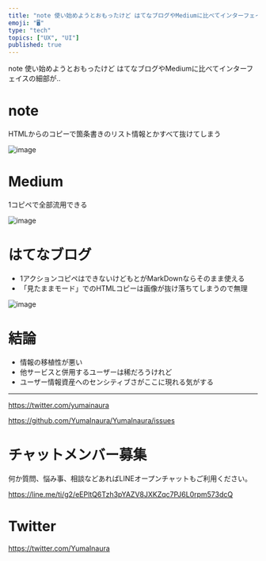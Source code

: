 ```yaml
---
title: "note 使い始めようとおもったけど はてなブログやMediumに比べてインターフェイスの細部が‥"
emoji: "🖥"
type: "tech"
topics: ["UX", "UI"]
published: true
---
```


note 使い始めようとおもったけど はてなブログやMediumに比べてインターフェイスの細部が‥

# note

HTMLからのコピーで箇条書きのリスト情報とかすべて抜けてしまう

![image](https://user-images.githubusercontent.com/13635059/50720390-d3e8fa80-10ef-11e9-849c-8490c3964216.png)

# Medium

1コピペで全部流用できる

![image](https://user-images.githubusercontent.com/13635059/50720394-e95e2480-10ef-11e9-9c9d-af658c79c2cd.png)

# はてなブログ

- 1アクションコピペはできないけどもとがMarkDownならそのまま使える
- 「見たままモード」でのHTMLコピーは画像が抜け落ちてしまうので無理

![image](https://user-images.githubusercontent.com/13635059/50720400-085cb680-10f0-11e9-9512-544ae4e52af5.png)


# 結論

- 情報の移植性が悪い
- 他サービスと併用するユーザーは稀だろうけれど
- ユーザー情報資産へのセンシティブさがここに現れる気がする

---

https://twitter.com/yumainaura

https://github.com/YumaInaura/YumaInaura/issues










<!-- Update From Qiita API -->

# チャットメンバー募集


何か質問、悩み事、相談などあればLINEオープンチャットもご利用ください。

https://line.me/ti/g2/eEPltQ6Tzh3pYAZV8JXKZqc7PJ6L0rpm573dcQ





# Twitter


https://twitter.com/YumaInaura


<!-- Update From Qiita API -->


